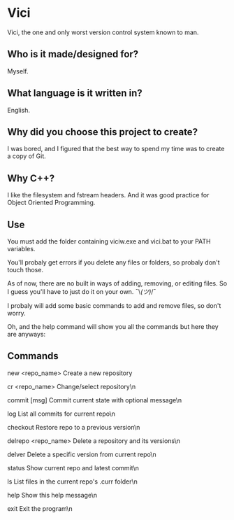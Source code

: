 # Vici

Vici, the one and only worst version control system known to man.

## Who is it made/designed for?

Myself.

## What language is it written in?

English.

## Why did you choose this project to create?

I was bored, and I figured that the best way to spend my time was to create a copy of Git.

## Why C++?

I like the filesystem and fstream headers. And it was good practice for Object Oriented Programming.

## Use

You must add the folder containing viciw.exe and vici.bat to your PATH variables.

You'll probaly get errors if you delete any files or folders, so probaly don't touch those.

As of now, there are no built in ways of adding, removing, or editing files. So I guess you'll have to just do it on your own. ¯\\_(ツ)_/¯

I probaly will add some basic commands to add and remove files, so don't worry.

Oh, and the help command will show you all the commands but here they are anyways:

## Commands

new <repo_name>         Create a new repository

cr <repo_name>          Change/select repository\n

commit [msg]            Commit current state with optional message\n

log                     List all commits for current repo\n

checkout <version>      Restore repo to a previous version\n

delrepo <repo_name>     Delete a repository and its versions\n

delver <version>        Delete a specific version from current repo\n

status                  Show current repo and latest commit\n

ls                      List files in the current repo's .curr folder\n

help                    Show this help message\n

exit                     Exit the program\n